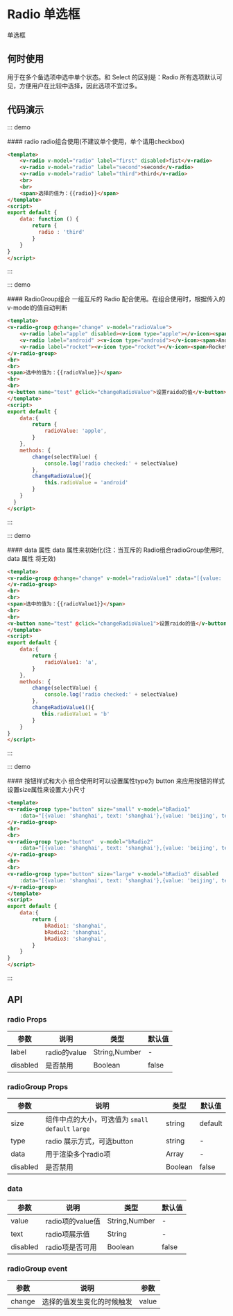 <script>

export default {
    data: function () {
    return {
      radioValue:'apple',
      radioValue1 : 'a' ,
      radio : 'third',
      bRadio1: 'shanghai',
      bRadio2: 'shanghai',
      bRadio3: 'shanghai',
      
    }
    },
    methods: {
        change(selectValue) {
            console.log('radio checked:' + selectValue)
        },
        changeRadioValue(){
            this.radioValue = 'android'
        },
         changeRadioValue1(){
             this.radioValue1 = 'b'
         }
    }
}
</script>

# Radio 单选框
单选框

## 何时使用

用于在多个备选项中选中单个状态。和 Select 的区别是：Radio 所有选项默认可见，方便用户在比较中选择，因此选项不宜过多。

## 代码演示

::: demo

<summary>
  #### radio
  radio组合使用(不建议单个使用，单个请用checkbox)
</summary>

```html
<template>
    <v-radio v-model="radio" label="first" disabled>fist</v-radio>
    <v-radio v-model="radio" label="second">second</v-radio>
    <v-radio v-model="radio" label="third">third</v-radio>
    <br>
    <br>
    <span>选择的值为：{{radio}}</span>
</template>
<script>
export default {
    data: function () {
        return {
          radio : 'third'
        }
    }
}
</script>
```
:::

::: demo

<summary>
  #### RadioGroup组合
  一组互斥的 Radio 配合使用。在组合使用时，根据传入的v-model的值自动判断
</summary>

```html
<template>
<v-radio-group @change="change" v-model="radioValue">
    <v-radio label="apple" disabled><v-icon type="apple"></v-icon><span>Apple</span></v-radio>
    <v-radio label="android" ><v-icon type="android"></v-icon><span>Android</span></v-radio>
    <v-radio label="rocket"><v-icon type="rocket"></v-icon><span>Rocket</span></v-radio>
</v-radio-group>
<br>
<br>
<span>选中的值为：{{radioValue}}</span>
<br>
<br>
<v-button name="test" @click="changeRadioValue">设置raido的值</v-button>
</template>
<script>
export default {
    data:{
        return {
            radioValue: 'apple',
        }
    },
    methods: {
        change(selectValue) {
            console.log('radio checked:' + selectValue)
        },
        changeRadioValue(){
            this.radioValue = 'android'
        }
    }
  }
</script>
```
:::

::: demo

<summary>
  #### data 属性
  data 属性来初始化(注：当互斥的 Radio组合radioGroup使用时, data 属性 将无效)
</summary>

```html
<template>
<v-radio-group @change="change" v-model="radioValue1" :data="[{value: 'a', text: 'A'},{value: 'b', text: 'B'},{value: 'c', text: 'C'},{value: 'd', text: 'D'}]">
</v-radio-group>
<br>
<br>
<span>选中的值为：{{radioValue1}}</span>
<br>
<br>
<v-button name="test" @click="changeRadioValue1">设置raido的值</v-button>
</template>
<script>
export default {
    data:{
        return {
            radioValue1: 'a',
        }
    },
    methods: {
        change(selectValue) {
            console.log('radio checked:' + selectValue)
        },
        changeRadioValue1(){
           this.radioValue1 = 'b'
        }
    }
}
</script>
```
:::

::: demo

<summary>
  #### 按钮样式和大小
  组合使用时可以设置属性type为 button 来应用按钮的样式 设置size属性来设置大小尺寸
</summary>

```html
<template>
<v-radio-group type="button" size="small" v-model="bRadio1"
    :data="[{value: 'shanghai', text: 'shanghai'},{value: 'beijing', text: 'beijing',disabled:true},{value: 'chengdu', text: 'chengdu'},{value: 'tianjin', text: 'tianji'}]">
</v-radio-group>
<br>
<br>
<v-radio-group type="button"  v-model="bRadio2"
    :data="[{value: 'shanghai', text: 'shanghai'},{value: 'beijing', text: 'beijing',disabled:true},{value: 'chengdu', text: 'chengdu'},{value: 'tianjin', text: 'tianji'}]">
</v-radio-group>
<br>
<br>
<v-radio-group type="button" size="large" v-model="bRadio3" disabled
    :data="[{value: 'shanghai', text: 'shanghai'},{value: 'beijing', text: 'beijing',disabled:true},{value: 'chengdu', text: 'chengdu'},{value: 'tianjin', text: 'tianji'}]">
</v-radio-group>
</template>
<script>
export default {
    data:{
        return {
            bRadio1: 'shanghai',
            bRadio2: 'shanghai',
            bRadio3: 'shanghai',
        }
    }
}
</script>
```
:::

## API


### radio Props

| 参数      | 说明          | 类型      | 默认值  |
|---------- |-------------- |----------  |-------- |
| label | radio的value | String,Number |-|
| disabled | 是否禁用 | Boolean | false |

### radioGroup Props

| 参数      | 说明          | 类型      | 默认值  |
|---------- |-------------- |----------  |-------- |
| size | 组件中点的大小，可选值为 `small` `default` `large` | string | default |
| type | radio 展示方式，可选button | string |-|
| data | 用于渲染多个radio项 | Array |-|
| disabled | 是否禁用 | Boolean | false |

### data
| 参数      | 说明          | 类型      | 默认值  |
|---------- |-------------- |----------  |-------- 
| value | radio项的value值| String,Number |-|
| text | radio项展示值| String |-|
| disabled | radio项是否可用| Boolean | false |

### radioGroup event

| 参数      | 说明          | 参数     |
|---------- |-------------- |----------  |
| change | 选择的值发生变化的时候触发 | value |

